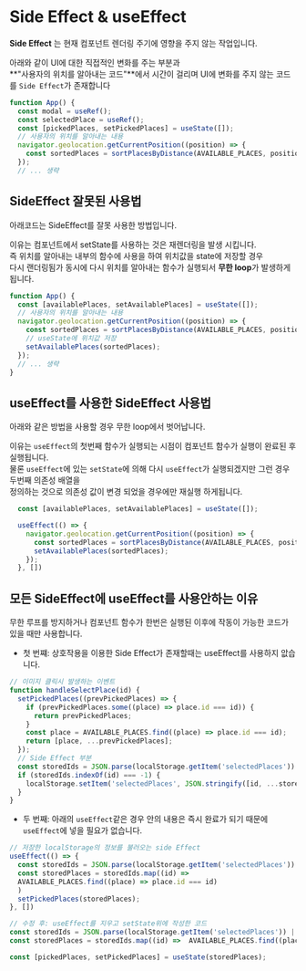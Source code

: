 # Side Effect & useEffect

**Side Effect** 는 현재 컴포넌트 렌더링 주기에 영향을 주지 않는 작업입니다.

아래와 같이 UI에 대한 직접적인 변화를 주는 부분과  
**"사용자의 위치를 알아내는 코드"**에서 시간이 걸리며 UI에 변화를 주지 않는 코드를 `Side Effect`가 존재합니다


```javascript
function App() {
  const modal = useRef();
  const selectedPlace = useRef();
  const [pickedPlaces, setPickedPlaces] = useState([]);
  // 사용자의 위치를 알아내는 내용
  navigator.geolocation.getCurrentPosition((position) => {
    const sortedPlaces = sortPlacesByDistance(AVAILABLE_PLACES, position.coords.latitude, position.coords.longitude);
  });
  // ... 생략
```

## SideEffect 잘못된 사용법

아래코드는 SideEffect를 잘못 사용한 방법입니다.

이유는 컴포넌트에서 setState를 사용하는 것은 재렌더링을 발생 시킵니다.  
즉 위치를 알아내는 내부의 함수에 사용을 하여 위치값을 state에 저장할 경우  
다시 랜더링됨가 동시에 다시 위치를 알아내는 함수가 실행되서 **무한 loop**가 발생하게 됩니다.

```javascript
function App() {
  const [availablePlaces, setAvailablePlaces] = useState([]);
  // 사용자의 위치를 알아내는 내용
  navigator.geolocation.getCurrentPosition((position) => {
    const sortedPlaces = sortPlacesByDistance(AVAILABLE_PLACES, position.coords.latitude, position.coords.longitude);
    // useState에 위치값 저장
    setAvailablePlaces(sortedPlaces);
  });
  // ... 생략
}
```

## useEffect를 사용한 SideEffect 사용법

아래와 같은 방법을 사용할 경우 무한 loop에서 벗어납니다.

이유는 `useEffect`의 첫번째 함수가 실행되는 시점이 컴포넌트 함수가 실행이 완료된 후 실행됩니다.  
물론 `useEffect`에 있는 `setState`에 의해 다시 `useEffect`가 실행되겠지만 그런 경우 두번째 의존성 배열을  
정의하는 것으로 의존성 값이 변경 되었을 경우에만 재실행 하게됩니다.

```javascript
  const [availablePlaces, setAvailablePlaces] = useState([]);

  useEffect(() => {
    navigator.geolocation.getCurrentPosition((position) => {
      const sortedPlaces = sortPlacesByDistance(AVAILABLE_PLACES, position.coords.latitude, position.coords.longitude);
      setAvailablePlaces(sortedPlaces);
    });
  }, [])

```

## 모든 SideEffect에 useEffect를 사용안하는 이유

무한 루프를 방지하거나 컴포넌트 함수가 한번은 실행된 이후에 작동이 가능한 코드가 있을 때만 사용합니다.

- 첫 번쨰: 상호작용을 이용한 Side Effect가 존재할때는 useEffect를 사용하지 앖습니다.

```javascript
// 이미지 클릭시 발생하는 이벤트
function handleSelectPlace(id) {
  setPickedPlaces((prevPickedPlaces) => {
    if (prevPickedPlaces.some((place) => place.id === id)) {
      return prevPickedPlaces;
    }
    const place = AVAILABLE_PLACES.find((place) => place.id === id);
    return [place, ...prevPickedPlaces];
  });
  // Side Effect 부분
  const storedIds = JSON.parse(localStorage.getItem('selectedPlaces')) || [];
  if (storedIds.indexOf(id) === -1) {
    localStorage.setItem('selectedPlaces', JSON.stringify([id, ...storedIds]))
  }
}
```

- 두 번째: 아래의 `useEffect`같은 경우 안의 내용은 즉시 완료가 되기 때문에 `useEffect`에 넣을 필요가 없습니다.

```javascript
// 저장한 localStorage의 정보를 불러오는 side Effect
useEffect(() => {
  const storedIds = JSON.parse(localStorage.getItem('selectedPlaces')) || [];
  const storedPlaces = storedIds.map((id) => 
  AVAILABLE_PLACES.find((place) => place.id === id)
  )
  setPickedPlaces(storedPlaces);
}, [])

// 수정 후: useEffect를 지우고 setState위에 작성한 코드
const storedIds = JSON.parse(localStorage.getItem('selectedPlaces')) || [];
const storedPlaces = storedIds.map((id) =>  AVAILABLE_PLACES.find((place) => place.id === id));

const [pickedPlaces, setPickedPlaces] = useState(storedPlaces);
```

